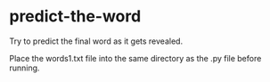 # predict-the-word

Try to predict the final word as it gets revealed.

Place the words1.txt file into the same directory as the .py file before running.
